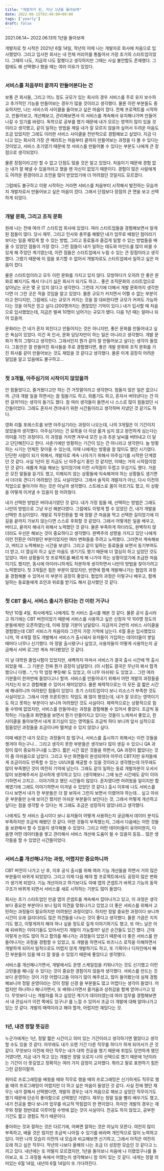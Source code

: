 ```yaml
---
title: "개발자가 된, 지난 1년을 돌아보며"
date: 2022-06-15T03:49:00+09:00
tags: ['yearly']
draft: false
---
```

2021.06.14~ 2022.06.13의 1년을 돌아보며
<!--more--> 

개발자로 첫 시작은
2021년 6월 14일, 작년의 어제 나는 개발자로 회사에 처음으로 입사했었다. 
그리고 입사한 회사는 내 전체 커리어를 통틀어서 가장 초기의 스타트업이었다. 
그때의 나도, 지금의 나도 잘했다고 생각하지만 그때는 사실 불안함도 존재했다. 
그럼에도 왜 선택했나 했을 때는 여러 이유가 있었다.


#
### 서비스를 처음부터 끝까지 만들어본다는 건
보통 큰 회사들, 그리고 어느 정도 규모가 있는 회사의 경우 서비스를 주로 유지 보수하고 추가적인 기능을 만들어보는 경우가 많을 것이라고 생각했다.
물론 이런 부분들도 중요하지만, 나는 서비스의 사이클을 돌아보고 싶은 마음이 컸다. 
전체 프로젝트를 시작하고, 만들어보고, 개선해보고, 관리해보면서 이 서비스를 계속해서 유지해나가며 만들어나갈 수 있기를 바랐다. 
독학으로 공부를 했기 때문에 내가 모르는 영역이 많이 있을 것이라고 생각했고, 같이 일하는 방법을 제일 내가 잘 모르지 않을까 싶어서 두려운 마음도 조금 있었지만 그래도 이러한 서비스 사이클을 전반적으로 경험해보고 싶었다. 
지금 다니고 있는 회사의 가장 큰 메리트는 처음부터 끝까지 만들어보는 과정을 다 볼 수 있다는 것이었고, 서비스 초기였기 때문에 첫 서비스를 만들어볼 수 있다는 부분도 나에게 큰 장점으로 생각되었다.

물론 장점이라고만 할 수 없고 단점도 많을 것은 알고 있었다. 
처음이기 때문에 경험 없는 내가 잘 해낼 수 있을까라고 했을 땐 자신이 없었기 때문이다. 
경험이 많은 사람에게도 어려운 환경이라고 조언을 많이 받았었기에 더 어려웠던 것일지도 모르겠다.

그럼에도 불구하고 이왕 시작하는 거라면 서비스를 처음부터 시작해서 발전하는 모습까지 개발자로서 만들어보고 싶은 마음이 컸다. 
그래서 단점보다 장점의 큰 면을 보고 선택하게 되었다.


#
### 개발 문화, 그리고 조직 문화

원래 나는 전에 여러 IT 스타트업 회사에 있었다. 
여러 스타트업들을 경험해보면서 알게 된 점들이 많다. 
당시 재무, 그리고 인사와 총무를 해봤던 내가 업무로 배웠던 점이라기보다는 일을 재밌게 할 수 있는 방법, 그리고 동료들과 즐겁게 일할 수 있는 방법들을 배울 수 있었던 점들이 가장 컸다. 
그런 점들이 내가 일하는 태도와 마인드를 많이 바꿀 수 있게 해 주었던 계기였는데, 이런 점들은 스타트업에서 누릴 수 있는 큰 장점이라고 생각했다. 
그랬기 때문에 이 점을 포기할 수 없어서 개발자로도 스타트업에서 일하고 싶은 마음이 컸다.

물론 스타트업이라고 모두 이런 문화를 가지고 있지 않다. 
모방하다가 오히려 안 좋은 문화로 빠지기도 해서 다니기 싫은 회사가 되기도 하고...
좋은 조직문화의 스타트업으로 살아남는 곳은 몇 곳 있지 않다고 생각한다. 
그런데 거기에 더해서 개발 문화까지 생각한다면 더 그런 곳은 적을 것임을 알고 있었다. 
물론 규모가 커지면서 어쩔 수 없는 부분이라고 한다지만, 그럼에도 나는 규모가 커지는 것을 잘 대비한다면 규모가 커져도 가능하다는 것을 아직은 믿고 싶다.(200명까지는 괜찮았던 기억이 있다.) 
내가 입사할 때 처음으로 입사했었는데, 지금은 벌써 10명이 넘어가는 규모가 됐다. 
다음 1년 때는 얼마나 되어 있을까.

문화라는 건 내가 혼자 외친다고 만들어지는 것은 아니지만, 좋은 문화를 만들어내고 싶은 욕심이 있었다. 
이건 꼭 인사, 문화 담당자만이 하는 일은 아니라고 생각했다. 
개발 문화가 특히 그렇다고 생각한다. 
그래서인지 뭔가 같이 잘 만들어보고 싶다는 생각이 들었다. 
그동안은 잘 만들어진 회사들을 주로 경험했다면, 좋은 개발 문화와 조직 문화를 가진 회사를 같이 만들어보는 것도 재밌을 것 같다고 생각했다. 
물론 이게 굉장히 어려운 일임을 알고 있음에도 불구하고...


#
### 첫 3개월, 아주심기의 시작이지 않았을까
안 힘들었다고, 즐거웠다고만 하는 건 거짓말이라고 생각한다. 
힘들지 않은 일은 없으니까. 
근데 개발 일을 하면서는 참 힘들기도 하고, 외롭기도 하고, 혼자서 버텨낸다는 건 이런 걸까?라는 생각이 들기도 했다. 
참 여러 생각들이 들면서 나 스스로 많이 힘들었던 시간들이었다. 
그래도 혼자서 견뎌내기 위한 시간들이라고 생각하며 지냈던 것 같기도 하다.

영화 리틀 포레스트를 보면 아주심기라는 과정이 나오는데, 나의 3개월은 이 기간이지 않았을까 생각했다. 
아주심기라는 건 묘목을 더 이상 옮겨 심지 않고 완전하게 심는다는 의미를 가진 과정이다. 
이 과정을 거치면 겨우내 모진 눈과 추운 날씨를 버텨내고 더 달고 단단해진다고 한다. 
사춘기에만 방황하는 기간이 있는 건 아니라고 생각한다. 
늘 방황하는 시기는 언제든 찾아올 수 있는데, 이때 나에게는 방황을 참 많이도 했던 시기였다. 
단단한 사람이 되기 위해서, 개발자로 계속 나아가기 위해서 아주심기를 시작한 단계였던 것 같다. 
사실 1년이 된 지금도 난 아주심기 중인 것 같지만, 이때는 거의 시작점이었던 것 같다. 
새롭게 처음 해보는 일이었기에 이런 시작점이 두렵고 무섭기도 했다. 
가끔은 모진 말들을 듣기도 했고, 이해되지 않는 상황들에 익숙해져야 하는 상황들도 생기면서 더더욱 견디기 어려웠던 것도 사실이었다. 
그래서 솔직히 개발자가 아닌, 다시 이전의 직업으로 돌아가야 하는 것은 아닐까 생각했다. 
스트레스로 몸이 아프기도 했고, 이 상황을 어떻게 이겨낼 수 있을지 참 어려웠다.

내가 선택한 방법은 버텨내기였던 것 같다.
내가 가장 힘들 때, 선택하는 방법은 그래도 나만의 방법으로 그냥 우선 해본다였다. 
그럼에도 이렇게 할 수 있었던 건, 내가 개발을 선택한 초심이었다. 
개발로 직무전환을 할 때 정말 큰 마음을 먹고 선택한 길이었기에 이 길을 끝까지 가보지 않는다면 스스로 후회할 것 같았다. 
그래서 어떻게든 일을 배우고, 버티고, 끝까지 해내기 위해서 노력했던 것 같다. 
물론 부족하게 하더라도, 완벽하지 않더라도 우선은 해보는 것이 중요하다고 생각했다.
완벽주의 성향을 가지고 있던 나에게 이런 전환은 어려웠던 부분이었지만 여러 변화들을 주려고 노력했다. 
그러면서 계속해보고, 버티고 노력해보는 시간을 보냈다. 
그리고 같이 일하는 동료들을 보면서 동기부여도 더 받고, 더 열심히 하고 싶은 마음도 생기기도 했기 때문에 더 열심히 하고 싶었던 것도 있었다. 
여러 상황들이 첫 프로젝트를 빠르게 해 나가야 하는 상황이었기에 조급한 마음이기도 했지만, 동시에 아이러니하게도 차분하게 생각하면서 나만의 방법을 찾아가려고 노력했었다. 
첫 3개월은 힘든 부분이 많았지만, 반면에 함께 개발해나가는 협업의 과정을 경험해볼 수 있어서 이 부분이 굉장히 좋았다. 
협업의 과정은 이렇구나 배우고, 함께 일하는 동료들에게 조언과 위로를 받기도 해서 감사했던 것 같다.


#
### 첫 CBT 출시, 서비스 출시가 된다는 건 이런 거구나
작년 10월 4일, 회사에게도 나에게도 첫 서비스 출시를 해본 것 같다. 
물론 공식 출시라고 하기에는 CBT 버전이었기 때문에 서비스를 사용하고 싶은 신청자 약 100명 정도의 분들에게만 오픈하였는데, 이때 정말 기분이 남달랐다. 
지금까지 2번의 서비스 사이클을 경험했는데 CBT 서비스가 처음이라 그런지 가장 기억에 남는다. 
6월 중순 입사했었으니까, 약 4개월 정도 개발해서 서비스가 출시돼서 유저들이 가입하는 데이터들이 쌓일 때마다 너무나 신기했다. 
아 정말 출시됐구나 싶었고, 사용자들이 어떻게 사용하는지 궁금해서 서버 로그만 계속 쳐다봤었던 것 같다.

이 날 대학원 졸업시험이 있었지만, 새벽까지 마쳐서 서비스가 결국 출시 시간에 딱 출시되었을 때... 그 기분은 진짜 뭔가 굉장히 남달랐다. (아 시험도 결국은 무난히 봐서 합격했으니 다행...^_^!) 
막 엄청 뿌듯해! 도 있었고, 아 너무 아쉬워! 도 있었고... 그런 여러 기분들이 한꺼번에 들었다고나 할까. 
서비스를 만들어내기 위해서 어떤 개발의 과정들을 거치는지 보고 경험해볼 수 있어서 재미있었다. 
물론 체력적으로는 이 모든 걸 짧은 시간에 해내려니까 어려웠던 점들이 있었다. 
초기 스타트업이다 보니 리소스가 부족한 것도 사실이었고. 
그래서 이땐 프론트엔드 작업도 꽤 많이 했었는데, 내가 잘 모르는 영역이기도 하고 못하는 부분이다 보니까 어려웠던 것도 사실이다. 
체력적으로는 상황적으로 힘들 수밖에 없었지만, 서비스를 만들어내는 과정을 경험해볼 수 있어서 좋았다. 
조금씩 동작하는 기능들과 화면들을 보면서 뭔가 만들어지고 있다는 것들이 느껴져서 좋았고, 한 사이클을 돌아보면서 내게 호기심이 있는 영역들도 조금씩 하다 보니까 앞서 심적으로 힘들었던 과정들을 조금이나마 떨쳐낼 수 있지 않았나 싶다.

이때 배운건 내가 모르는 과정들이 참 많구나, 서비스를 출시하기 위해서는 이런 것들을 챙겨야 하는구나... 
그리고 생각지 못한 부분들은 생각보다 많이 생길 수 있으니 QA 과정이 많이 중요하구나를 느꼈다. 
짧은 시간 많은 것들을 하면서, QA 과정이 짧았다는 것이 좀 아쉬움으로 남았다. 
그리고 우선 화면들이 완성되어야 아무리 CBT지만 유저들에게 조금이라도 만족할 수 있는 UI/UX를 제공할 수 있을 것이라고 생각했는데 아무래도 많이 부족했던 것이 여전히 기억에 남는다. 
그래도 같이 일하는 동료 개발자분이 오셔서 많이 보완해주셔서 감사하게 생각하고 있다. (생각해보니 그때 늦은 시간에도 같이 이야기하면서 고치고... 이야기하고 했던 시간들이 많았다. 혼자였다면 어려웠을 일이지만 함께였기에 그래도 이야기하면서 이겨낼 수 있었던 것 같다.) 
출시 이후에 나도 서비스를 다시 보면서 내가 한 부분들은 더 잘 보여서 그런지 보면서 이랬어야 하는데... 싶고 아쉬운 부분들만 눈에 보이긴 했지만 아쉬운 부분들이 보인다는 것, 그래서 어떻게 개선하고 싶다는 점을 생각할 수 있다는 게 그래도 조금은 성장하지 않았나라고 생각했다.

나에게도 첫 서비스 출시이다 보니 유저들이 어떻게 사용하는지 궁금해서 데이터 분석도 부족하지만 조금씩 해봤던 것 같다. 
어떤 것들이 부족했는지, 그래서 다음에는 어떤 것들을 보완해서 할 수 있을지 생각해볼 수 있었다. 
그리고 어떤 데이터들이 유의미한지, 다음엔 어떤 데이터들을 쌓고 관리해서 서비스 개선에 도움이 될 수 있을지 등등... 
많은 생각들을 할 수 있었던 시간들이었다.


#
### 서비스를 개선해나가는 과정, 어렵지만 중요하니까
CBT 버전이 나가고 난 후, 이후 공식 출시를 위해 여러 기능 개선들을 하면서 거의 많은 부분들이 바뀌게 되었었다. 
그리고 이제 다음 해야 할 프로젝트에서도 굉장히 많은 변화가 생기게 되었다. 
기능 개선이라고 하기보다도 아예 앱의 콘셉트가 바뀌고 기능의 동작구조가 바뀌게 되면서 서비스를 새로 시작하는 기분도 많이 들었다.

회사는 초기 스타트업인 만큼 앱의 콘셉트를 계속해서 잡아나가고 있고, 이 과정은 생각보다 중요한 부분이다 보니 팀의 의견을 맞춰나가고 있었고 더 좋은 서비스를 위해서 고민하는 과정들이 필요하지만 어려웠던 과정이었다. 
하지만 정말 중요한 과정이다 보니까 시간이 오래 걸리더라도 많은 의견들을 나누는 것이 좋다고 생각했다. 물론 가끔은 지치기도 했고, 이렇게까지 해야 하나 싶을 정도로 깊게 이야기하기도 했고, 또 어느 날은 아예 뒤바뀌는 이야기들도 있어서인지 개발이 가능할까? 싶은 순간들도 있긴 했다. 
근데 이렇게 논의도 많이 하고 합의를 해나가는 과정들이 있었기 때문에 더 좋은 서비스를 만들어나가는 과정을 경험할 수 있었고, 또 개발을 하면서도 비즈니스 로직을 이해하면서 개발하게 되어서 일적으로도 어렵지 않게 개발하기도 하고, 또 기획이나 디자인에서 빠진 부분들이 있을 때 더 잘 찾을 수 있었기 때문에 좋았다고 생각했다.

서비스를 개선해나가면서, 개발에서도 운영 스케일업을 키워나가는 것도 신기했고 이런 고민들을 해나갈 수 있다는 것이 중요한 경험이지 않을까 생각했다. 
서비스를 만드는 것보다 운영하는 것이 가장 어렵다고들 이야기 많이 해주셨고, 많이 들어봤는데 실제 경험해보니까 정말 운영이라는 것이 정말 신경 쓸 부분들도 많고 어렵다는 생각이 들었다. 
어렵지만 하나하나 해나가면서, 또 배워나가면서 즐거움과 성취감을 함께 얻어나가고 있다. 
무엇보다 나는 개발자를 하고 싶었던 계기가 데이터였는데 여러 업무를 경험해보면서 내 관심사가 이런 쪽에도 있구나! 를 느낄 수 있어서 조금 더 개발에 대해 알아나가고 있는 것 같다. 
개발의 매력이라고 해야 할까, 어렵지만 재밌다는 것.


#
### 1년, 내겐 정말 뜻깊은
누군가에게는 1년, 정말 짧은 시간이고 의미 있는 기간이라고 생각하기엔 멀었다고 생각할 수도 있을 것 같다. 
아무래도 내가 오랜 기간 다른 직무를 하다가 하게 되어서가 큰 것 같다. 
무엇보다 이전에 하던 직무는 내가 대학 전공을 했기 때문에 취업도 당연하게 했던 거였다면, 지금 내가 하고 있는 개발은 정말 오로지 나의 선택으로 했기 때문에 1년이라는 기간이 더 뜻깊었고 정확히는 여러 가지 감정이 교차했다. 
뭐라고 말로 표현하기 힘든 그런 감정이랄까.

취미로 프로그래밍을 배웠을 때와 직무로 했을 때의 프로그래밍은 신기하게도 직무로 했을 때의 프로그래밍이 어렵지만 더 하고 싶은 마음이 들었던 것 같다. 
사실 전에 했던 재무는 내가 잘해서 선택했다면, 개발의 경우는 내가 처음으로 해보고 싶었던 직무이기도 했기 때문에 단순히 좋아함으로 선택했던 거였다. 
재무는 정말 일을 빨리 배우기도 했고, 내가 전공을 했다 보니까 업무를 비교적 막힘없이 한 편이었다. 
하지만 개발의 경우는 재무와 정말 정반대로 이루어질 수밖에 없는 것이 사실이다. 
전공도 하지 않았고, 공부한 기간도 짧고 경험도 적기 때문이다.

좋아하는 것과 잘하는 것은 다르기에, 어쩌면 잘하는 것은 아닐지 모른다. 
여전히 많이 부족하고, 배울 것은 많지만 조금씩 나아질 수 있기를 바라며 개인적으로 많이 노력하고 있다. 
이런 나의 모습이 이전의 내 모습과 비교해보면 신기하고, 그래서 아직은 여전히 오래 하고 싶은 직무다. 
작년의 나보다 올해의 나는 조금 더 성장한 모습인 것 같다고 느끼고 있다. 
내년에는 또 어떨지 모르겠지만, 1년을 돌아보니 처음에 나 이랬었구나를 돌아보고, 또 그 과정들 속에서 어땠는지 생각해보니 참 의미 있는 것 같다. 
내게는 정말 의미있는 6월 14일, 내년의 6월 14일이 또 기다려진다.